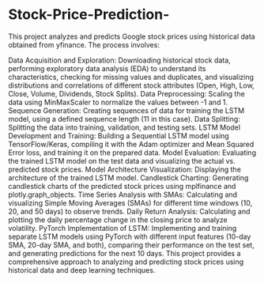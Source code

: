 # Stock-Price-Prediction-

This project analyzes and predicts Google stock prices using historical data obtained from yfinance. The process involves:

Data Acquisition and Exploration: Downloading historical stock data, performing exploratory data analysis (EDA) to understand its characteristics, checking for missing values and duplicates, and visualizing distributions and correlations of different stock attributes (Open, High, Low, Close, Volume, Dividends, Stock Splits).
Data Preprocessing: Scaling the data using MinMaxScaler to normalize the values between -1 and 1.
Sequence Generation: Creating sequences of data for training the LSTM model, using a defined sequence length (11 in this case).
Data Splitting: Splitting the data into training, validation, and testing sets.
LSTM Model Development and Training: Building a Sequential LSTM model using TensorFlow/Keras, compiling it with the Adam optimizer and Mean Squared Error loss, and training it on the prepared data.
Model Evaluation: Evaluating the trained LSTM model on the test data and visualizing the actual vs. predicted stock prices.
Model Architecture Visualization: Displaying the architecture of the trained LSTM model.
Candlestick Charting: Generating candlestick charts of the predicted stock prices using mplfinance and plotly.graph_objects.
Time Series Analysis with SMAs: Calculating and visualizing Simple Moving Averages (SMAs) for different time windows (10, 20, and 50 days) to observe trends.
Daily Return Analysis: Calculating and plotting the daily percentage change in the closing price to analyze volatility.
PyTorch Implementation of LSTM: Implementing and training separate LSTM models using PyTorch with different input features (10-day SMA, 20-day SMA, and both), comparing their performance on the test set, and generating predictions for the next 10 days.
This project provides a comprehensive approach to analyzing and predicting stock prices using historical data and deep learning techniques.
